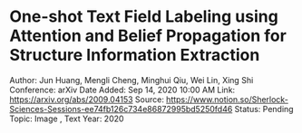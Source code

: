 # One-shot Text Field Labeling using Attention and Belief Propagation for Structure Information Extraction

Author: Jun Huang, Mengli Cheng, Minghui Qiu, Wei Lin, Xing Shi
Conference: arXiv
Date Added: Sep 14, 2020 10:00 AM
Link: https://arxiv.org/abs/2009.04153
Source: https://www.notion.so/Sherlock-Sciences-Sessions-ee74fb126c734e86872995bd5250fd46
Status: Pending
Topic: Image , Text 
Year: 2020